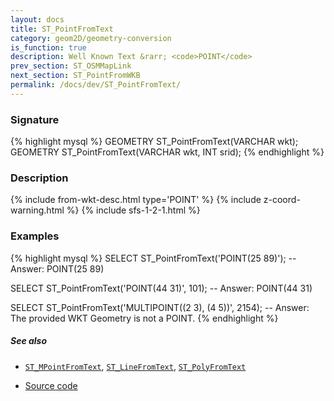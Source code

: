 ```yaml
---
layout: docs
title: ST_PointFromText
category: geom2D/geometry-conversion
is_function: true
description: Well Known Text &rarr; <code>POINT</code>
prev_section: ST_OSMMapLink
next_section: ST_PointFromWKB
permalink: /docs/dev/ST_PointFromText/
---
```


### Signature

{% highlight mysql %}
GEOMETRY ST_PointFromText(VARCHAR wkt);
GEOMETRY ST_PointFromText(VARCHAR wkt, INT srid);
{% endhighlight %}

### Description

{% include from-wkt-desc.html type='POINT' %}
{% include z-coord-warning.html %}
{% include sfs-1-2-1.html %}

### Examples

{% highlight mysql %}
SELECT ST_PointFromText('POINT(25 89)');
-- Answer: POINT(25 89)

SELECT ST_PointFromText('POINT(44 31)', 101);
-- Answer: POINT(44 31)

SELECT ST_PointFromText('MULTIPOINT((2 3), (4 5))', 2154);
-- Answer: The provided WKT Geometry is not a POINT.
{% endhighlight %}

##### See also

* [`ST_MPointFromText`](../ST_MPointFromText), [`ST_LineFromText`](../ST_LineFromText), [`ST_PolyFromText`](../ST_PolyFromText)

* <a href="https://github.com/orbisgis/h2gis/blob/master/h2gis-functions/src/main/java/org/h2gis/functions/spatial/convert/ST_PointFromText.java" target="_blank">Source code</a>
